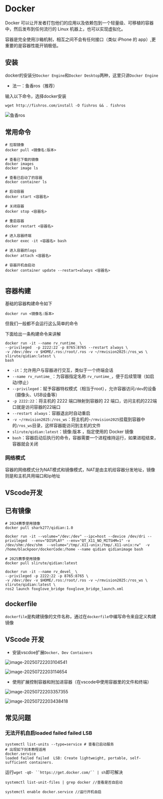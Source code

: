# Docker

Docker 可以让开发者打包他们的应用以及依赖包到一个轻量级、可移植的容器中，然后发布到任何流行的 Linux 机器上，也可以实现虚拟化。

容器是完全使用沙箱机制，相互之间不会有任何接口（类似 iPhone 的 app）,更重要的是容器性能开销极低。

## 安装

docker的安装分`Docker Engine`和`Docker Desktop`两种，这里只讲`Docker Engine`

- 法一：鱼香ros（推荐）

输入以下命令，选择docker安装

```terminal
wget http://fishros.com/install -O fishros && . fishros
```

![鱼香ros](images/image-20250722140550329.png)

## 常用命令

```terminal
# 拉取镜像
docker pull <镜像名:版本>

# 查看已下载的镜像
docker images
docker image ls 

# 查看已启动了的容器
docker container ls

# 启动容器
docker start <容器名>

# 关闭容器
docker stop <容器名>

# 重启容器
docker restart <容器名>

# 进入容器终端
docker exec -it <容器名> bash

# 进入容器的logs
docker attach <容器名>

# 容器开机自启动
docker container update --restart=always <容器名>


```

## 容器构建

基础的容器构建命令如下

```terminal
docker run <镜像名:版本>
```

但我们一般都不会运行这么简单的命令

下面给出一条构建命令来讲解

```terminal
docker run -it --name rv_runtime_ \
--privileged  -p 2222:22 -p 8765:8765 --restart always \
-v /dev:/dev -v $HOME/.ros:/root/.ros -v ~/rmvision2025:/ros_ws \
slirute/qidian:latest \
bash
```

- `-it`：允许用户与容器进行交互，类似于一个终端会话
- `--name rv_runtime_`：为容器指定名称 `rv_runtime_`，便于后续管理（如启动/停止）
- `--privileged`：赋予容器特权模式（相当于root），允许容器访问`/dev`的设备（摄像头、USB设备等）
- `-p 2222:22`：将主机的 2222 端口映射到容器的 22 端口，访问主机的222端口就是访问容器的22端口
- `--restart always`：容器退出时自动重启
- `-v ~/rmvision2025:/ros_ws`：将主机的`~/rmvision2025`挂载到容器中的`/ros_ws`目录，这样容器能访问到主机的文件
- `slirute/qidian:latest`：镜像:版本 ，指定使用的 Docker 镜像
- `bash`：容器启动后执行的命令，容器需要一个进程维持运行，如果进程结束，容器就会关闭

### 网络模式

容器的网络模式分为NAT模式和镜像模式，NAT是由主机给容器分发地址，镜像则是和主机共用端口和ip地址

## VScode开发

## 已有镜像

```terminal
# 2024赛季使用镜像
docker pull shark277/qidian:1.0

docker run -it --volume="/dev:/dev" --ipc=host --device /dev/dri --privileged  --env="DISPLAY" --env="QT_X11_NO_MITSHM=1" -v /dev/shm:/dev/shm  --volume="/tmp/.X11-unix:/tmp/.X11-unix:rw"  -v /home/blackpoor/dockerCode:/home --name qidian qidianimage bash

# 2025赛季使用镜像
docker pull slirute/qidian:latest

docker run -it --name rv_devel_ \
--privileged -p 2222:22 -p 8765:8765 \
-v /dev:/dev -v $HOME/.ros:/root/.ros -v ~/rmvision2025:/ros_ws \
slirute/qidian:latest \
ros2 launch foxglove_bridge foxglove_bridge_launch.xml

```

## dockerfile

`dockerfile`是构建镜像的文件名称，通过在`dockerfile`中编写命令来自定义构建镜像



## VScode 开发

- 安装vscdoe扩展`Docker`、`Dev Containers`

![image-20250722203104541](images/image-20250722203104541.png)

![image-20250722203114654](images/image-20250722203114654.png)

- 使用扩展控制容器和附加进容器（在vscode中使用容器里的文件和终端）

![image-20250722203357355](images/image-20250722203357355.png)

![image-20250722203438418](images/image-20250722203438418.png)



## 常见问题

### 无法开机自启loaded failed failed LSB

```terminal
systemctl list-units --type=service # 查看已启动服务
# 出现如下则本教程适用
docker.service
loaded failed failed  LSB: Create lightweight, portable, self-sufficient containers.
```

运行`wget -qO- ``https://get.docker.com/`` | sh`即可解决

```terminal
systemctl list-unit-files | grep docker //查看是否自启动

systemctl enable docker.service //运行开机自启
```

